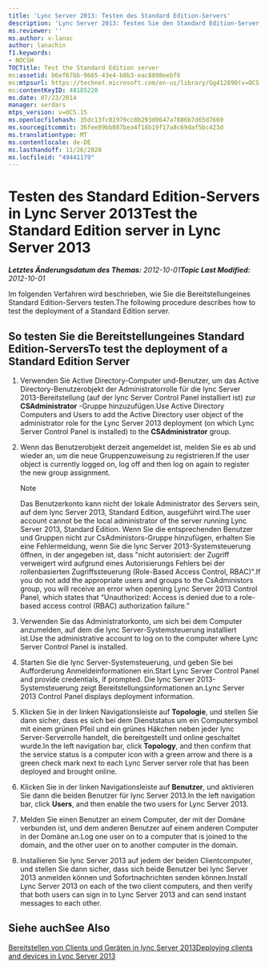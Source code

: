 ```yaml
---
title: 'Lync Server 2013: Testen des Standard Edition-Servers'
description: 'Lync Server 2013: Testen Sie den Standard Edition-Server.'
ms.reviewer: ''
ms.author: v-lanac
author: lanachin
f1.keywords:
- NOCSH
TOCTitle: Test the Standard Edition server
ms:assetid: b6ef67bb-9665-43e4-b8b3-eac8898eebf6
ms:mtpsurl: https://technet.microsoft.com/en-us/library/Gg412890(v=OCS.15)
ms:contentKeyID: 48185220
ms.date: 07/23/2014
manager: serdars
mtps_version: v=OCS.15
ms.openlocfilehash: 35dc13fc01979cc8b293d0647a7886b7d65d7669
ms.sourcegitcommit: 36fee89bb887bea4f18b19f17a8c69daf5bc423d
ms.translationtype: MT
ms.contentlocale: de-DE
ms.lasthandoff: 11/26/2020
ms.locfileid: "49441179"
---
```

# <a name="test-the-standard-edition-server-in-lync-server-2013"></a><span data-ttu-id="f4bba-103">Testen des Standard Edition-Servers in Lync Server 2013</span><span class="sxs-lookup"><span data-stu-id="f4bba-103">Test the Standard Edition server in Lync Server 2013</span></span>

<div data-xmlns="http://www.w3.org/1999/xhtml">

<div class="topic" data-xmlns="http://www.w3.org/1999/xhtml" data-msxsl="urn:schemas-microsoft-com:xslt" data-cs="https://msdn.microsoft.com/">

<div data-asp="https://msdn2.microsoft.com/asp">



</div>

<div id="mainSection">

<div id="mainBody"><span data-ttu-id="f4bba-104">

<span> </span></span><span class="sxs-lookup"><span data-stu-id="f4bba-104">

<span> </span></span></span>

<span data-ttu-id="f4bba-105">_**Letztes Änderungsdatum des Themas:** 2012-10-01_</span><span class="sxs-lookup"><span data-stu-id="f4bba-105">_**Topic Last Modified:** 2012-10-01_</span></span>

<span data-ttu-id="f4bba-106">Im folgenden Verfahren wird beschrieben, wie Sie die Bereitstellungeines Standard Edition-Servers testen.</span><span class="sxs-lookup"><span data-stu-id="f4bba-106">The following procedure describes how to test the deployment of a Standard Edition server.</span></span>

<div>

## <a name="to-test-the-deployment-of-a-standard-edition-server"></a><span data-ttu-id="f4bba-107">So testen Sie die Bereitstellungeines Standard Edition-Servers</span><span class="sxs-lookup"><span data-stu-id="f4bba-107">To test the deployment of a Standard Edition Server</span></span>

1.  <span data-ttu-id="f4bba-108">Verwenden Sie Active Directory-Computer und-Benutzer, um das Active Directory-Benutzerobjekt der Administratorrolle für die lync Server 2013-Bereitstellung (auf der lync Server Control Panel installiert ist) zur **CSAdministrator** -Gruppe hinzuzufügen.</span><span class="sxs-lookup"><span data-stu-id="f4bba-108">Use Active Directory Computers and Users to add the Active Directory user object of the administrator role for the Lync Server 2013 deployment (on which Lync Server Control Panel is installed) to the **CSAdministrator** group.</span></span>

2.  <span data-ttu-id="f4bba-109">Wenn das Benutzerobjekt derzeit angemeldet ist, melden Sie es ab und wieder an, um die neue Gruppenzuweisung zu registrieren.</span><span class="sxs-lookup"><span data-stu-id="f4bba-109">If the user object is currently logged on, log off and then log on again to register the new group assignment.</span></span>
    
    <div>
    

    > [!NOTE]  
    > <span data-ttu-id="f4bba-110">Das Benutzerkonto kann nicht der lokale Administrator des Servers sein, auf dem lync Server 2013, Standard Edition, ausgeführt wird.</span><span class="sxs-lookup"><span data-stu-id="f4bba-110">The user account cannot be the local administrator of the server running Lync Server 2013, Standard Edition.</span></span> <span data-ttu-id="f4bba-111">Wenn Sie die entsprechenden Benutzer und Gruppen nicht zur CsAdministors-Gruppe hinzufügen, erhalten Sie eine Fehlermeldung, wenn Sie die lync Server 2013-Systemsteuerung öffnen, in der angegeben ist, dass "nicht autorisiert: der Zugriff verweigert wird aufgrund eines Autorisierungs Fehlers bei der rollenbasierten Zugriffssteuerung (Role-Based Access Control, RBAC)".</span><span class="sxs-lookup"><span data-stu-id="f4bba-111">If you do not add the appropriate users and groups to the CsAdministors group, you will receive an error when opening Lync Server 2013 Control Panel, which states that “Unauthorized: Access is denied due to a role-based access control (RBAC) authorization failure.”</span></span>

    
    </div>

3.  <span data-ttu-id="f4bba-112">Verwenden Sie das Administratorkonto, um sich bei dem Computer anzumelden, auf dem die lync Server-Systemsteuerung installiert ist.</span><span class="sxs-lookup"><span data-stu-id="f4bba-112">Use the administrative account to log on to the computer where Lync Server Control Panel is installed.</span></span>

4.  <span data-ttu-id="f4bba-113">Starten Sie die lync Server-Systemsteuerung, und geben Sie bei Aufforderung Anmeldeinformationen ein.</span><span class="sxs-lookup"><span data-stu-id="f4bba-113">Start Lync Server Control Panel and provide credentials, if prompted.</span></span> <span data-ttu-id="f4bba-114">Die lync Server 2013-Systemsteuerung zeigt Bereitstellungsinformationen an.</span><span class="sxs-lookup"><span data-stu-id="f4bba-114">Lync Server 2013 Control Panel displays deployment information.</span></span>

5.  <span data-ttu-id="f4bba-115">Klicken Sie in der linken Navigationsleiste auf **Topologie**, und stellen Sie dann sicher, dass es sich bei dem Dienststatus um ein Computersymbol mit einem grünen Pfeil und ein grünes Häkchen neben jeder lync Server-Serverrolle handelt, die bereitgestellt und online geschaltet wurde.</span><span class="sxs-lookup"><span data-stu-id="f4bba-115">In the left navigation bar, click **Topology**, and then confirm that the service status is a computer icon with a green arrow and there is a green check mark next to each Lync Server server role that has been deployed and brought online.</span></span>

6.  <span data-ttu-id="f4bba-116">Klicken Sie in der linken Navigationsleiste auf **Benutzer**, und aktivieren Sie dann die beiden Benutzer für lync Server 2013.</span><span class="sxs-lookup"><span data-stu-id="f4bba-116">In the left navigation bar, click **Users**, and then enable the two users for Lync Server 2013.</span></span>

7.  <span data-ttu-id="f4bba-117">Melden Sie einen Benutzer an einem Computer, der mit der Domäne verbunden ist, und dem anderen Benutzer auf einem anderen Computer in der Domäne an.</span><span class="sxs-lookup"><span data-stu-id="f4bba-117">Log one user on to a computer that is joined to the domain, and the other user on to another computer in the domain.</span></span>

8.  <span data-ttu-id="f4bba-118">Installieren Sie lync Server 2013 auf jedem der beiden Clientcomputer, und stellen Sie dann sicher, dass sich beide Benutzer bei lync Server 2013 anmelden können und Sofortnachrichten senden können.</span><span class="sxs-lookup"><span data-stu-id="f4bba-118">Install Lync Server 2013 on each of the two client computers, and then verify that both users can sign in to Lync Server 2013 and can send instant messages to each other.</span></span>

</div>

<div>

## <a name="see-also"></a><span data-ttu-id="f4bba-119">Siehe auch</span><span class="sxs-lookup"><span data-stu-id="f4bba-119">See Also</span></span>


[<span data-ttu-id="f4bba-120">Bereitstellen von Clients und Geräten in lync Server 2013</span><span class="sxs-lookup"><span data-stu-id="f4bba-120">Deploying clients and devices in Lync Server 2013</span></span>](lync-server-2013-deploying-clients-and-devices.md)  
  

<span data-ttu-id="f4bba-121"></div>

</div>

<span> </span>

</div>

</div>

</span><span class="sxs-lookup"><span data-stu-id="f4bba-121"></div>

</div>

<span> </span>

</div>

</div>

</span></span></div>

